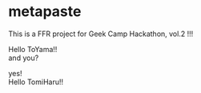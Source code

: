 # metapaste

This is a FFR project for Geek Camp Hackathon, vol.2 !!!

Hello ToYama!!<br>
 and you?


yes!<br>
  Hello TomiHaru!!
